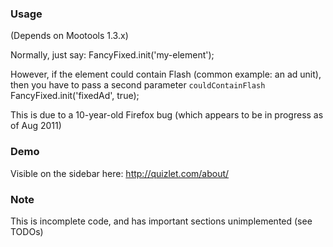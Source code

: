 ### Usage
(Depends on Mootools 1.3.x)

Normally, just say: 
    FancyFixed.init('my-element');

However, if the element could contain Flash (common example: an ad unit), then you have to pass a second parameter `couldContainFlash`
    FancyFixed.init('fixedAd', true);
	
This is due to a 10-year-old Firefox bug (which appears to be in progress as of Aug 2011)
	
### Demo

Visible on the sidebar here:
http://quizlet.com/about/

### Note
This is incomplete code, and has important sections unimplemented (see TODOs)